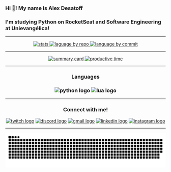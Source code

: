 
  ### Hi 👋! My name is Alex Desatoff
  ### I'm studying Python on RocketSeat and Software Engineering at Unievangélica!

---

<div align="center">
    <a href="https://github.com/Desatoff">
      <img src="http://github-profile-summary-cards.vercel.app/api/cards/stats?username=Desatoff&theme=algolia" height="150" alt="stats" />
      <img src="http://github-profile-summary-cards.vercel.app/api/cards/repos-per-language?username=Desatoff&theme=algolia" height="150" alt="laguage by repo" />
      <img src="http://github-profile-summary-cards.vercel.app/api/cards/most-commit-language?username=Desatoff&theme=algolia" height="150" alt="language by commit" />
    </a>
</div>

---

<div align="center">
  <a href="https://github.com/Desatoff">
    <img src="http://github-profile-summary-cards.vercel.app/api/cards/profile-details?username=Desatoff&theme=algolia" height="150" alt="summary card"/>
    <img src= "http://github-profile-summary-cards.vercel.app/api/cards/productive-time?username=Desatoff&theme=algolia&utcOffset=8" height="150" alt="productive time" />
  </a>
</div>

---

  <div align="center">
    <h3>Languages<h3/>
    <img src="https://cdn.jsdelivr.net/gh/devicons/devicon@latest/icons/python/python-original.svg" height="40" alt="python logo"  />
    <img src="https://cdn.jsdelivr.net/gh/devicons/devicon@latest/icons/lua/lua-original.svg" height="40" alt="lua logo" />
  </div>

---

<div align="center">
  <h3>Connect with me!</h3>

  <a href="https://www.twitch.tv/nuclefar" target="_blank"><img src="https://img.shields.io/static/v1?message=Twitch&logo=twitch&label=&color=9146FF&logoColor=white&labelColor=&style=for-the-badge" height="35" alt="twitch logo"  /></a>
  <a href="https://discord.gg/Q22EqJxNXM" target="_blank"><img src="https://img.shields.io/static/v1?message=Discord&logo=discord&label=&color=7289DA&logoColor=white&labelColor=&style=for-the-badge" height="35" alt="discord logo"  /></a>
  <a href="mailto:alexdesatoff2007@gmail.com"><img src="https://img.shields.io/static/v1?message=Gmail&logo=gmail&label=&color=D14836&logoColor=white&labelColor=&style=for-the-badge" height="35" alt="gmail logo"  /></a>
  <a href="https://www.linkedin.com/in/alex-desatoff-56a93934b/" target="_blank"><img src="https://img.shields.io/static/v1?message=LinkedIn&logo=linkedin&label=&color=0077B5&logoColor=white&labelColor=&style=for-the-badge" height="35" alt="linkedin logo"  /></a>
  <a href="https://www.instagram.com/alexdesatoff"><img src="https://img.shields.io/static/v1?message=Instagram&logo=instagram&label=&color=fbad50&logoColor=white&labelColor=&style=for-the-badge" height="35" alt="instagram logo"  /></a>

</div>

---

![snake gif](https://github.com/Desatoff/Desatoff/blob/output/github-snake-dark.svg)
